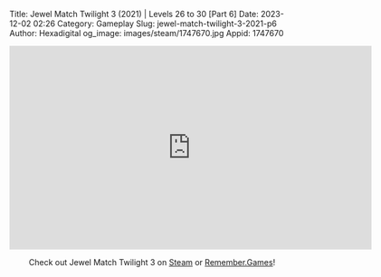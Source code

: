 Title: Jewel Match Twilight 3 (2021) | Levels 26 to 30 [Part 6]
Date: 2023-12-02 02:26
Category: Gameplay
Slug: jewel-match-twilight-3-2021-p6
Author: Hexadigital
og_image: images/steam/1747670.jpg
Appid: 1747670

<center><iframe src="https://www.youtube.com/embed/liM8tyEL_DY?feature=oembed" allow="accelerometer; autoplay; encrypted-media; gyroscope; picture-in-picture" width="640" height="360" frameborder="0"></iframe>

Check out Jewel Match Twilight 3 on [Steam](https://store.steampowered.com/app/1747670/?curator_clanid=34633900) or [Remember.Games](https://remember.games/game/8084/jewel-match-twilight-3/)!</center>